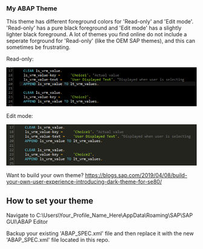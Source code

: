 ### My ABAP Theme
This theme has different foreground colors for 'Read-only' and 'Edit mode'. 'Read-only' has a pure black foreground and 'Edit mode' has a slightly lighter black foreground. A lot of themes you find online do not include a seperate forground for 'Read-only' (like the OEM SAP themes), and this can sometimes be frustrating.

Read-only:

![Read-only](https://github.com/Tursko/ABAP-Theme/blob/master/ReadOnly.PNG)

Edit mode:

![Edit](https://github.com/Tursko/ABAP-Theme/blob/master/Edit.PNG)

Want to build your own theme? 
https://blogs.sap.com/2019/04/08/build-your-own-user-experience-introducing-dark-theme-for-se80/

## How to set your theme
Navigate to C:\Users\Your_Profile_Name_Here\AppData\Roaming\SAP\SAP GUI\ABAP Editor

Backup your existing 'ABAP_SPEC.xml' file and then replace it with the new 'ABAP_SPEC.xml' file located in this repo. 
